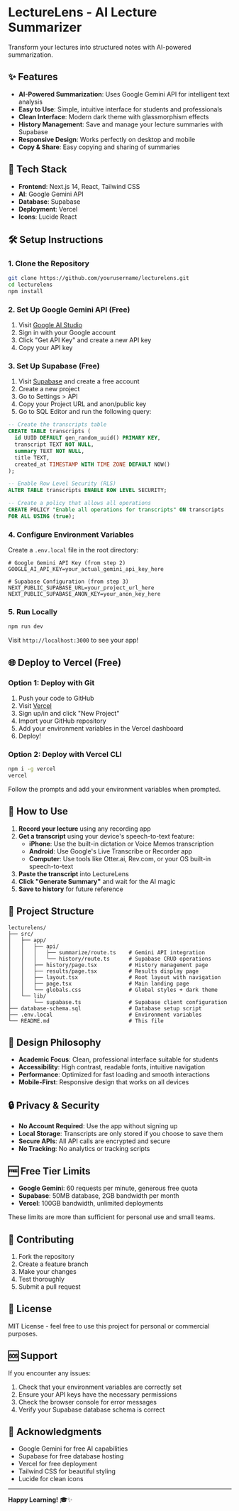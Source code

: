 # LectureLens - AI Lecture Summarizer

Transform your lectures into structured notes with AI-powered summarization.

## ✨ Features

- **AI-Powered Summarization**: Uses Google Gemini API for intelligent text analysis
- **Easy to Use**: Simple, intuitive interface for students and professionals
- **Clean Interface**: Modern dark theme with glassmorphism effects
- **History Management**: Save and manage your lecture summaries with Supabase
- **Responsive Design**: Works perfectly on desktop and mobile
- **Copy & Share**: Easy copying and sharing of summaries

## 🚀 Tech Stack

- **Frontend**: Next.js 14, React, Tailwind CSS
- **AI**: Google Gemini API
- **Database**: Supabase
- **Deployment**: Vercel
- **Icons**: Lucide React

## 🛠️ Setup Instructions

### 1. Clone the Repository

```bash
git clone https://github.com/yourusername/lecturelens.git
cd lecturelens
npm install
```

### 2. Set Up Google Gemini API (Free)

1. Visit [Google AI Studio](https://aistudio.google.com/)
2. Sign in with your Google account
3. Click "Get API Key" and create a new API key
4. Copy your API key

### 3. Set Up Supabase (Free)

1. Visit [Supabase](https://supabase.com/) and create a free account
2. Create a new project
3. Go to Settings > API
4. Copy your Project URL and anon/public key
5. Go to SQL Editor and run the following query:

```sql
-- Create the transcripts table
CREATE TABLE transcripts (
  id UUID DEFAULT gen_random_uuid() PRIMARY KEY,
  transcript TEXT NOT NULL,
  summary TEXT NOT NULL,
  title TEXT,
  created_at TIMESTAMP WITH TIME ZONE DEFAULT NOW()
);

-- Enable Row Level Security (RLS)
ALTER TABLE transcripts ENABLE ROW LEVEL SECURITY;

-- Create a policy that allows all operations
CREATE POLICY "Enable all operations for transcripts" ON transcripts
FOR ALL USING (true);
```

### 4. Configure Environment Variables

Create a `.env.local` file in the root directory:

```env
# Google Gemini API Key (from step 2)
GOOGLE_AI_API_KEY=your_actual_gemini_api_key_here

# Supabase Configuration (from step 3)
NEXT_PUBLIC_SUPABASE_URL=your_project_url_here
NEXT_PUBLIC_SUPABASE_ANON_KEY=your_anon_key_here
```

### 5. Run Locally

```bash
npm run dev
```

Visit `http://localhost:3000` to see your app!

## 🌐 Deploy to Vercel (Free)

### Option 1: Deploy with Git

1. Push your code to GitHub
2. Visit [Vercel](https://vercel.com/)
3. Sign up/in and click "New Project"
4. Import your GitHub repository
5. Add your environment variables in the Vercel dashboard
6. Deploy!

### Option 2: Deploy with Vercel CLI

```bash
npm i -g vercel
vercel
```

Follow the prompts and add your environment variables when prompted.

## 📝 How to Use

1. **Record your lecture** using any recording app
2. **Get a transcript** using your device's speech-to-text feature:
   - **iPhone**: Use the built-in dictation or Voice Memos transcription
   - **Android**: Use Google's Live Transcribe or Recorder app
   - **Computer**: Use tools like Otter.ai, Rev.com, or your OS built-in speech-to-text
3. **Paste the transcript** into LectureLens
4. **Click "Generate Summary"** and wait for the AI magic
5. **Save to history** for future reference

## 🎯 Project Structure

```
lecturelens/
├── src/
│   ├── app/
│   │   ├── api/
│   │   │   ├── summarize/route.ts    # Gemini API integration
│   │   │   └── history/route.ts      # Supabase CRUD operations
│   │   ├── history/page.tsx          # History management page
│   │   ├── results/page.tsx          # Results display page
│   │   ├── layout.tsx                # Root layout with navigation
│   │   ├── page.tsx                  # Main landing page
│   │   └── globals.css               # Global styles + dark theme
│   └── lib/
│       └── supabase.ts               # Supabase client configuration
├── database-schema.sql               # Database setup script
├── .env.local                        # Environment variables
└── README.md                         # This file
```

## 🎨 Design Philosophy

- **Academic Focus**: Clean, professional interface suitable for students
- **Accessibility**: High contrast, readable fonts, intuitive navigation
- **Performance**: Optimized for fast loading and smooth interactions
- **Mobile-First**: Responsive design that works on all devices

## 🔒 Privacy & Security

- **No Account Required**: Use the app without signing up
- **Local Storage**: Transcripts are only stored if you choose to save them
- **Secure APIs**: All API calls are encrypted and secure
- **No Tracking**: No analytics or tracking scripts

## 🆓 Free Tier Limits

- **Google Gemini**: 60 requests per minute, generous free quota
- **Supabase**: 50MB database, 2GB bandwidth per month
- **Vercel**: 100GB bandwidth, unlimited deployments

These limits are more than sufficient for personal use and small teams.

## 🤝 Contributing

1. Fork the repository
2. Create a feature branch
3. Make your changes
4. Test thoroughly
5. Submit a pull request

## 📄 License

MIT License - feel free to use this project for personal or commercial purposes.

## 🆘 Support

If you encounter any issues:

1. Check that your environment variables are correctly set
2. Ensure your API keys have the necessary permissions
3. Check the browser console for error messages
4. Verify your Supabase database schema is correct

## 🌟 Acknowledgments

- Google Gemini for free AI capabilities
- Supabase for free database hosting
- Vercel for free deployment
- Tailwind CSS for beautiful styling
- Lucide for clean icons

---

**Happy Learning!** 🎓✨